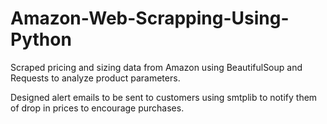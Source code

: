 # Amazon-Web-Scrapping-Using-Python

Scraped pricing and sizing data from Amazon using BeautifulSoup and Requests to analyze product parameters.

Designed alert emails to be sent to customers using smtplib to notify them of drop in prices to encourage purchases.

